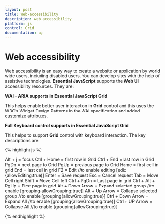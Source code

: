 ```yaml
---
layout: post
title: Web-accessibility
description: web accessibility
platform: js
control: Grid
documentation: ug
---
```


# Web accessibility

Web accessibility is an easy way to create a website or application by world wide users, including disabled users. You can develop sites with the help of assistive technologies. **Essential JavaScript** supports the **Web UI** accessibility resources. They are:

**WAI – ARIA supports in Essential JavaScript Grid**

This helps enable better user interaction in **Grid** control and this uses the W3C’s Widget Design Patterns in the WAI specification and added customize attributes.

**Full Keyboard control supports in Essential JavaScript Grid**

This helps to support **Grid** control with keyboard interaction. The key descriptions are:

{% highlight js %}

Alt + j				= focus
Ctrl + Home			= first row in Grid
Ctrl + End			= last row in Grid
PgDn				= next page to Grid
PgUp				= previous page to Grid
Home				= first cell in grid
End					= last cell in grid
F2					= Edit            //to enable editing [edit:{allowEditing:true}]
Enter				= Save request
Esc					= Cancel request
Tab					= Move Cell right
Shift				= Move Cell left
Ctrl + PgDn			= Last page in grid
Ctrl + Alt + PgUp	= First page in grid
Alt + Down Arrow	= Expand selected group //to enable [grouping{allowGrouping:true}]
Alt + Up Arrow		= Collapse selected group //to enable [grouping{allowGrouping:true}]
Ctrl + Down Arrow	= Expand All //to enable [grouping{allowGrouping:true}]
Ctrl + UP Arrow		= Collapse All //to enable [grouping{allowGrouping:true}]


{% endhighlight %}



